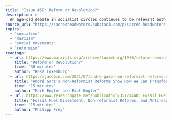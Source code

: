 ```yaml
---
title: "Issue #58: Reform or Revolution?"
description: >-
  An age-old debate in socialist circles continues to be relevant both on its own and as a useful frame for understanding climate change and ecological crisis.
source_url: "https://sacredheadwaters.substack.com/p/sacred-headwaters-58-reform-or-revolution"
topics:
  - "socialism"
  - "marxism"
  - "social movements"
  - "reformism"
readings:
  - url: https://www.marxists.org/archive/luxemburg/1900/reform-revolution/index.htm
    title: "Reform or Revolution?"
    time: "30 minutes"
    author: "Rosa Luxemburg"
  - url: https://jacobin.com/2021/07/andre-gorz-non-reformist-reforms-revolution-political-theory
    title: "André Gorz’s Non-Reformist Reforms Show How We Can Transform the World Today"
    time: "15 minutes"
    author: "Mark Engler and Paul Engler"
  - url: https://www.researchgate.net/publication/351244405_Fossil_Fuel_Divestment_Non-reformist_Reforms_and_Anti-capitalist_Strategy/link/608c787da6fdccaebdfb9b0a/download
    title: "Fossil Fuel Divestment, Non-reformist Reforms, and Anti-capitalist Strategy"
    time: "15 minutes"
    author: "Philipp Frey"
---
```

